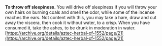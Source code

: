 **To throw off sleepiness.** You will drive off sleepiness if you will throw your own hairs on burning coals and smell the odor, while some of the incense reaches the ears. Not content with this, you may take a hare, draw and cut away the viscera, then cook it without water, to a crisp. When you have consumed it, take the ashes, to be drunk in moderation in water.  
[https://archive.org/details/aztec-herbal-of-1552/page/21](https://archive.org/details/aztec-herbal-of-1552/page/21)  

